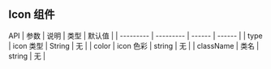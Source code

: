 ## Icon 组件
API
| 参数      | 说明      | 类型   | 默认值 |
| --------- | --------- | ------ | ------ |
| type      | icon 类型 | String | 无     |
| color     | icon 色彩 | string | 无     |
| className | 类名      | string | 无     |
